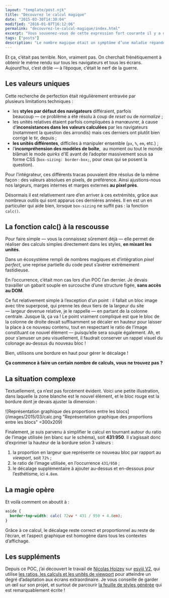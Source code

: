 ```yaml
---
layout: "template/post.njk"
title: "Découvrez le calcul magique"
date: "2015-03-30T14:30:04"
modified: "2016-01-07T16:12:06"
permalink: "decouvrez-le-calcul-magique/index.html"
excerpt: "Vous souvenez-vous de cette expression fort courante il y a quelques années, le fameux «&nbsp;nombre magique&nbsp;»&nbsp;? Cette pratique a tendance à disparaître depuis l’avènement du _responsive design_ et le besoin de souplesse, que ne permettait pas un `height:&nbsp;42px;`. Mais les nouvelles propriétés CSS et le support des navigateurs m’ont permis de rencontrer le niveau deux de ce sortilège&nbsp;: le **calcul magique**. Venez voir, c’est rigolo&nbsp;!"
tags: ["posts"]
description: "Le nombre magique était un symptôme d’une maladie répandue, la quête du <i lang=\"en\">pixel perfect</i>. On se retrouvait à tout caler au pixel près."
---
```

Et ça, c’était pas terrible. Non, vraiment pas. On cherchait frénétiquement à obtenir le même rendu sur tous les navigateurs et tous les écrans. Aujourd’hui, c’est drôle —&nbsp;à l’époque, c’était le nerf de la guerre.

## Les valeurs uniques

Cette recherche de perfection était régulièrement entravée par plusieurs&nbsp;limitations techniques&nbsp;:

* les **styles par défaut des navigateurs** différaient, parfois beaucoup&nbsp;—&nbsp;ce problème a été résolu à coup de _reset_ ou de _normalize_&nbsp;;
* les unités relatives étaient parfois compliquées à manœuvrer, à cause d’**inconsistances dans les valeurs calculées** par les navigateurs (notamment la question des arrondis) mais ces derniers ont plutôt bien corrigé le tir, depuis&nbsp;;
* **les unités différentes**, difficiles à manipuler ensemble (`px`, `%`, `em`, etc.)&nbsp;;
* l’**incompréhension des modèles de boîte**, &nbsp;au moment ou tout le monde blâmait le mode _quirks_ d’IE avant de l’adopter massivement sous sa forme CSS (`box-sizing: border-box;`, pour ceux qui se posent la question).

Pour l’intégrateur, ces différents tracas pouvaient être résolus de la même façon&nbsp;: des valeurs absolues en pixels, de préférence. Ainsi ajustions-nous nos largeurs, marges internes et marges externes **au pixel près**.

Désormais il est relativement rare d’en arriver à ces extrémités, grâce aux nombreux outils qui sont apparus ces dernières années. Il en est un en particulier qui aide bien, lorsque `box-sizing` ne suffit pas&nbsp;: la fonction `calc()`.

## La fonction calc() à la rescousse

Pour faire simple —&nbsp;vous la connaissez sûrement déjà&nbsp;— elle permet de réaliser des calculs simples directement dans les styles, **en mixant les unités**.

Dans un écosystème rempli de nombres magiques et d’intégration _pixel perfect_, une reprise partielle du code peut s’avérer extrêmement fastidieuse.

En l’occurrence, c’était mon cas lors d’un POC l’an dernier. Je devais travailler un gabarit souple en surcouche d’une structure figée, **sans accès au DOM**.

Ce fut relativement simple à l’exception d’un point&nbsp;: il fallait un bloc image avec titre superposé, qui prenne les deux tiers de la largeur du site —&nbsp;largeur devenue relative, je le rappelle&nbsp;— en partant de la colonne centrale. Jusque là, ça va&nbsp;! Le point vraiment compliqué est que le bloc de la colonne de droite devait suffisamment se décaler en hauteur pour laisser la place à ce nouveau contenu, tout en respectant le ratio de l’image constituant ce nouvel élément —&nbsp;puisqu’elle sera souple également. Ah, et pour s’amuser un peu visuellement, il faudrait conserver un rappel visuel du colonage au-dessus du nouveau bloc&nbsp;!

Bien, utilisons une bordure en haut pour gérer le décalage&nbsp;!

**Ça commence à faire un certain nombre de calculs, vous ne trouvez pas&nbsp;?**

## La situation complexe

Textuellement, ça n’est pas forcément évident. Voici une petite illustration, dans laquelle la zone blanche est le nouvel élément, et le bloc rouge est la bordure dont je devais ajuster la dimension&nbsp;:

![Représentation graphique des proportions entre les blocs](/images/2015/03/calc.png "Représentation graphique des proportions entre les blocs" =300x209)

Finalement, je suis parvenu à simplifier le calcul en tournant autour du ratio de l’image utilisée (en blanc sur le schéma), soit **431:950**. Il s’agissait donc d’exprimer la hauteur de la bordure selon 3 valeurs&nbsp;:

1.  la proportion en largeur que représente ce nouveau bloc par rapport au _viewport_, soit `72%`&nbsp;;
2.  le ratio de l’image utilisée, en l’occurrence `431/950`&nbsp;;
3.  le décalage supplémentaire à ajouter au-dessus et en-dessous pour l’esthétisme, ici `4.8em`.

## La magie opère

Et voilà comment on aboutit à&nbsp;:

```css
aside {
  border-top-width: calc( 72vw * 431 / 950 + 4.8em);
}
```

Grâce à ce calcul, le décalage reste correct et proportionnel au reste de l’écran, et l’aspect graphique est homogène dans tous les contextes d’affichage.

## Les suppléments

Depuis ce POC, j’ai découvert le travail de [Nicolas Hoizey](https://gasteroprod.com/) sur [esviji V2](https://github.com/nhoizey/esviji), qui utilise [les ratios, les calculs et les unités de viewport](https://github.com/nhoizey/esviji/blob/master/src/sass/_screen.scss) pour atteindre un degré d’adaptation aux écrans extraordinaire. Je vous conseille de garder un œil sur son projet, et surtout de parcourir [la feuille de styles générée](https://gist.github.com/nhoizey/f31cf92114a376a23155) qui est remarquablement écrite&nbsp;!
